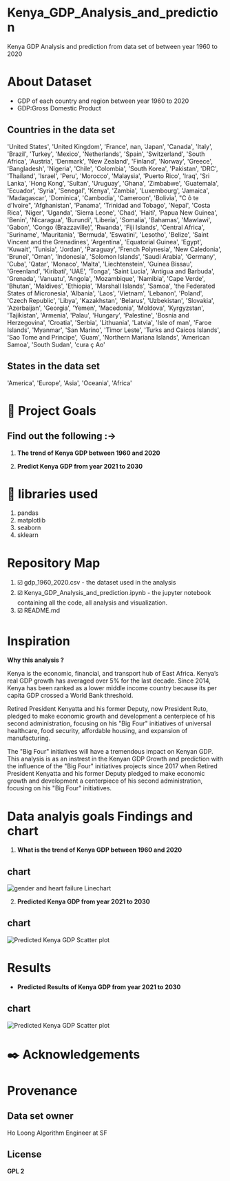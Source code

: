 # Kenya_GDP_Analysis_and_prediction
Kenya GDP Analysis and prediction from data set of between year 1960 to 2020
 

# About Dataset 
* GDP of each country and region between year 1960 to 2020
* GDP:Gross Domestic Product

## Countries in the data set
'United States', 'United Kingdom', 'France', nan, 'Japan', 'Canada', 'Italy', 'Brazil', 'Turkey', 'Mexico', 'Netherlands', 'Spain', 'Switzerland', 'South Africa', 'Austria', 'Denmark', 'New Zealand', 'Finland', 'Norway', 'Greece', 'Bangladesh', 'Nigeria', 'Chile', 'Colombia', 'South Korea', 'Pakistan', 'DRC', 'Thailand', 'Israel', 'Peru', 'Morocco', 'Malaysia', 'Puerto Rico', 'Iraq', 'Sri Lanka', 'Hong Kong', 'Sultan', 'Uruguay', 'Ghana', 'Zimbabwe', 'Guatemala', 'Ecuador', 'Syria', 'Senegal', 'Kenya', 'Zambia', 'Luxembourg', 'Jamaica', 'Madagascar', 'Dominica', 'Cambodia', 'Cameroon', 'Bolivia', "C ô te d'Ivoire", 'Afghanistan', 'Panama', 'Trinidad and Tobago', 'Nepal', 'Costa Rica', 'Niger', 'Uganda', 'Sierra Leone', 'Chad', 'Haiti', 'Papua New Guinea', 'Benin', 'Nicaragua', 'Burundi', 'Liberia', 'Somalia', 'Bahamas', 'Mawlawi', 'Gabon', 'Congo (Brazzaville)', 'Rwanda', 'Fiji Islands', 'Central Africa', 'Suriname', 'Mauritania', 'Bermuda', 'Eswatini', 'Lesotho', 'Belize', 'Saint Vincent and the Grenadines', 'Argentina', 'Equatorial Guinea', 'Egypt', 'Kuwait', 'Tunisia', 'Jordan', 'Paraguay', 'French Polynesia', 'New Caledonia', 'Brunei', 'Oman', 'Indonesia', 'Solomon Islands', 'Saudi Arabia', 'Germany', 'Cuba', 'Qatar', 'Monaco', 'Malta', 'Liechtenstein', 'Guinea Bissau', 'Greenland', 'Kiribati', 'UAE', 'Tonga', 'Saint Lucia', 'Antigua and Barbuda', 'Grenada', 'Vanuatu', 'Angola', 'Mozambique', 'Namibia', 'Cape Verde', 'Bhutan', 'Maldives', 'Ethiopia', 'Marshall Islands', 'Samoa', 'the Federated States of Micronesia', 'Albania', 'Laos', 'Vietnam', 'Lebanon', 'Poland', 'Czech Republic', 'Libya', 'Kazakhstan', 'Belarus', 'Uzbekistan', 'Slovakia', 'Azerbaijan', 'Georgia', 'Yemen', 'Macedonia', 'Moldova', 'Kyrgyzstan', 'Tajikistan', 'Armenia', 'Palau', 'Hungary', 'Palestine', 'Bosnia and Herzegovina', 'Croatia', 'Serbia', 'Lithuania', 'Latvia', 'Isle of man', 'Faroe Islands', 'Myanmar', 'San Marino', 'Timor Leste', 'Turks and Caicos Islands', 'Sao Tome and Principe', 'Guam', 'Northern Mariana Islands', 'American Samoa', 'South Sudan', 'cura ç Ao'

## States in the data set
'America', 'Europe', 'Asia', 'Oceania', 'Africa'



# :dart: Project Goals 
## Find out the following :->

1. **The trend of Kenya GDP between 1960 and 2020** 

2. **Predict Kenya GDP from year 2021 to 2030** 

# :toolbox: libraries used
1. pandas
2. matplotlib
3. seaborn
4. sklearn


# Repository Map
1. :ballot_box_with_check: gdp_1960_2020.csv - the dataset used in the analysis
2. :ballot_box_with_check: Kenya_GDP_Analysis_and_prediction.ipynb - the jupyter notebook containing all the code, all analysis and visualization. 
3. :ballot_box_with_check: README.md

# Inspiration
**Why this analysis ?**

Kenya is the economic, financial, and transport hub of East Africa. Kenya’s real GDP growth has averaged over 5% for the last decade. Since 2014, Kenya has been ranked as a lower middle income country because its per capita GDP crossed a World Bank threshold.

Retired President Kenyatta and his former Deputy, now President Ruto, pledged to make economic growth and development a centerpiece of his second administration, focusing on his "Big Four" initiatives of universal healthcare, food security, affordable housing, and expansion of manufacturing. 

The "Big Four" initiatives will have a tremendous impact on Kenyan GDP. This analysis is as an instrest in the Kenyan GDP Growth and prediction with the influence of the "Big Four" initiatives projects since 2017 when Retired President Kenyatta and his former Deputy pledged to make economic growth and development a centerpiece of his second administration, focusing on his "Big Four" initiatives.


# Data analyis goals Findings and chart
1. **What is the trend of Kenya GDP between 1960 and 2020** 
## chart
![gender and heart failure Linechart](https://george.m.ndichu.ltd.co.ke/media/github/GDP%201960%20to%202020%20barplot.png "Relationship between gender and heart failure Linechart")


2. **Predicted Kenya GDP from year 2021 to 2030**
## chart
![Predicted Kenya GDP Scatter plot](https://george.m.ndichu.ltd.co.ke/media/github/prediction%20scatter%20plot.png "Predicted Kenya GDP Scatter plot")


# Results
* **Predicted Results of Kenya GDP from year 2021 to 2030**
## chart
![Predicted Kenya GDP Scatter plot](https://george.m.ndichu.ltd.co.ke/media/github/prediction%20results%20scatter%20plot.png "Predicted Results of Kenya GDP between 2021 to 2030")

# :black_nib: Acknowledgements


# Provenance
## Data set owner
Ho Loong
Algorithm Engineer at SF

## License
**GPL 2**

